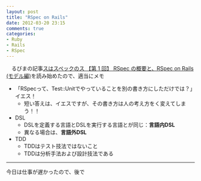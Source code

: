 ```yaml
---
layout: post
title: "RSpec on Rails"
date: 2012-03-20 23:15
comments: true
categories: 
- Ruby
- Rails
- RSpec
---
```


　るびまの記事[スはスペックのス 【第 1 回】 RSpec の概要と、RSpec on Rails (モデル編)](http://jp.rubyist.net/magazine/?cmd=view&p=0021-Rspec&key=rspec)を読み始めたので、適当にメモ

* 「RSpecって、Test::Unitでやっていることを別の書き方にしただけでは？」イエス！
    * 短い答えは、イエスですが、その書き方は人の考え方をく変えてしまう！！    
* DSL
    * DSLを定義する言語とDSLを実行する言語とが同じ：**言語内DSL**
    * 異なる場合は、**言語外DSL**
* TDD
    * TDDはテスト技法ではないこと
    * TDDは分析手法および設計技法である
    
--- 
今日は仕事が遅かったので、後で
